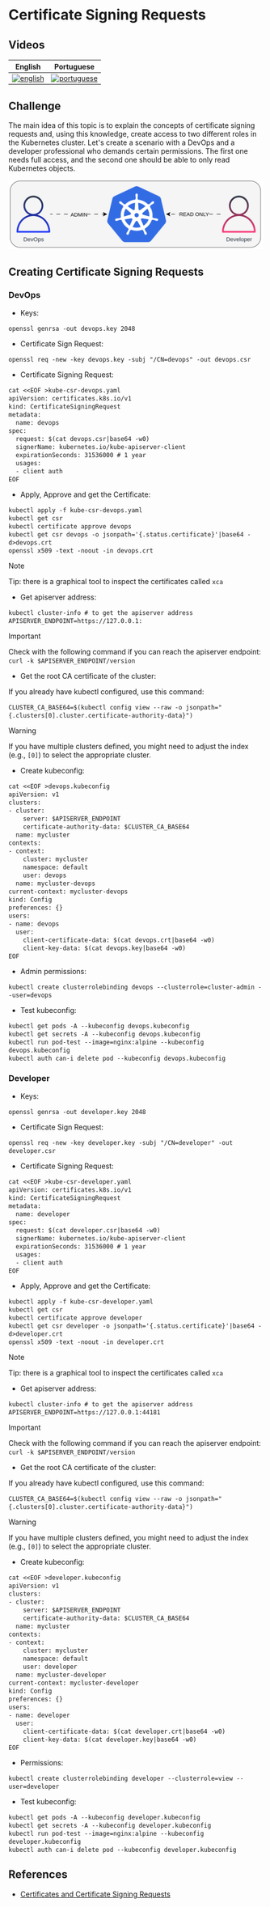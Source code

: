 # Certificate Signing Requests

## Videos

| English | Portuguese |
|----------|:-------------:|
| [![english](https://i.ytimg.com/vi/xxxxxxxxxx/hqdefault.jpg)](https://youtu.be/xxxxxxxxxxx) | [![portuguese](https://img.youtube.com/vi/xxxxxxxxxx/hqdefault.jpg)](https://youtu.be/xxxxxxxxxxx)

## Challenge

The main idea of this topic is to explain the concepts of certificate signing requests and, using this knowledge, create access to two different roles in the Kubernetes cluster.
Let's create a scenario with a DevOps and a developer professional who demands certain permissions. The first one needs full access, and the second one should be able to only read Kubernetes objects.

![05-diagram](../../.img/05-diagram.gif)


## Creating Certificate Signing Requests


### DevOps

- Keys:
```
openssl genrsa -out devops.key 2048
```

- Certificate Sign Request:
```
openssl req -new -key devops.key -subj "/CN=devops" -out devops.csr
```

- Certificate Signing Request:
```
cat <<EOF >kube-csr-devops.yaml
apiVersion: certificates.k8s.io/v1
kind: CertificateSigningRequest
metadata:
  name: devops
spec:
  request: $(cat devops.csr|base64 -w0)
  signerName: kubernetes.io/kube-apiserver-client
  expirationSeconds: 31536000 # 1 year
  usages:
  - client auth
EOF
```
- Apply, Approve and get the Certificate:
```
kubectl apply -f kube-csr-devops.yaml
kubectl get csr
kubectl certificate approve devops
kubectl get csr devops -o jsonpath='{.status.certificate}'|base64 -d>devops.crt
openssl x509 -text -noout -in devops.crt
```

> [!NOTE]  
> Tip: there is a graphical tool to inspect the certificates called `xca`

- Get apiserver address:

```
kubectl cluster-info # to get the apiserver address
APISERVER_ENDPOINT=https://127.0.0.1:
```
> [!IMPORTANT]  
> Check with the following command if you can reach the apiserver endpoint: `curl -k $APISERVER_ENDPOINT/version`

- Get the root CA certificate of the cluster:

If you already have kubectl configured, use this command:
```
CLUSTER_CA_BASE64=$(kubectl config view --raw -o jsonpath="{.clusters[0].cluster.certificate-authority-data}")
```

> [!WARNING]  
> If you have multiple clusters defined, you might need to adjust the index (e.g., `[0]`) to select the appropriate cluster.

- Create kubeconfig:

```
cat <<EOF >devops.kubeconfig
apiVersion: v1
clusters:
- cluster:
    server: $APISERVER_ENDPOINT
    certificate-authority-data: $CLUSTER_CA_BASE64
  name: mycluster
contexts:
- context:
    cluster: mycluster
    namespace: default
    user: devops
  name: mycluster-devops
current-context: mycluster-devops
kind: Config
preferences: {}
users:
- name: devops 
  user:
    client-certificate-data: $(cat devops.crt|base64 -w0)
    client-key-data: $(cat devops.key|base64 -w0)
EOF
```

- Admin permissions:

```
kubectl create clusterrolebinding devops --clusterrole=cluster-admin --user=devops
```

- Test kubeconfig:

```
kubectl get pods -A --kubeconfig devops.kubeconfig
kubectl get secrets -A --kubeconfig devops.kubeconfig
kubectl run pod-test --image=nginx:alpine --kubeconfig devops.kubeconfig
kubectl auth can-i delete pod --kubeconfig devops.kubeconfig
```

### Developer

- Keys:
```
openssl genrsa -out developer.key 2048
```

- Certificate Sign Request:
```
openssl req -new -key developer.key -subj "/CN=developer" -out developer.csr
```

- Certificate Signing Request:
```
cat <<EOF >kube-csr-developer.yaml
apiVersion: certificates.k8s.io/v1
kind: CertificateSigningRequest
metadata:
  name: developer
spec:
  request: $(cat developer.csr|base64 -w0)
  signerName: kubernetes.io/kube-apiserver-client
  expirationSeconds: 31536000 # 1 year
  usages:
  - client auth
EOF
```
- Apply, Approve and get the Certificate:
```
kubectl apply -f kube-csr-developer.yaml
kubectl get csr
kubectl certificate approve developer
kubectl get csr developer -o jsonpath='{.status.certificate}'|base64 -d>developer.crt
openssl x509 -text -noout -in developer.crt
```

> [!NOTE]  
> Tip: there is a graphical tool to inspect the certificates called `xca`

- Get apiserver address:

```
kubectl cluster-info # to get the apiserver address
APISERVER_ENDPOINT=https://127.0.0.1:44181
```
> [!IMPORTANT]  
> Check with the following command if you can reach the apiserver endpoint: `curl -k $APISERVER_ENDPOINT/version`

- Get the root CA certificate of the cluster:

If you already have kubectl configured, use this command:
```
CLUSTER_CA_BASE64=$(kubectl config view --raw -o jsonpath="{.clusters[0].cluster.certificate-authority-data}")
```

> [!WARNING]  
> If you have multiple clusters defined, you might need to adjust the index (e.g., `[0]`) to select the appropriate cluster.

- Create kubeconfig:

```
cat <<EOF >developer.kubeconfig
apiVersion: v1
clusters:
- cluster:
    server: $APISERVER_ENDPOINT
    certificate-authority-data: $CLUSTER_CA_BASE64
  name: mycluster
contexts:
- context:
    cluster: mycluster
    namespace: default
    user: developer
  name: mycluster-developer
current-context: mycluster-developer
kind: Config
preferences: {}
users:
- name: developer 
  user:
    client-certificate-data: $(cat developer.crt|base64 -w0)
    client-key-data: $(cat developer.key|base64 -w0)
EOF
```

- Permissions:

```
kubectl create clusterrolebinding developer --clusterrole=view --user=developer
```

- Test kubeconfig:

```
kubectl get pods -A --kubeconfig developer.kubeconfig
kubectl get secrets -A --kubeconfig developer.kubeconfig
kubectl run pod-test --image=nginx:alpine --kubeconfig developer.kubeconfig
kubectl auth can-i delete pod --kubeconfig developer.kubeconfig
```

## References

- [Certificates and Certificate Signing Requests](https://kubernetes.io/docs/reference/access-authn-authz/certificate-signing-requests/)

